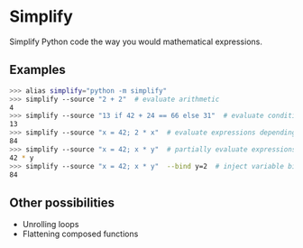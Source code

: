 # Simplify

Simplify Python code the way you would mathematical expressions.

## Examples

```bash
>>> alias simplify="python -m simplify"
>>> simplify --source "2 + 2"  # evaluate arithmetic
4
>>> simplify --source "13 if 42 + 24 == 66 else 31"  # evaluate conditional expressions
13
>>> simplify --source "x = 42; 2 * x"  # evaluate expressions depending on global state
84
>>> simplify --source "x = 42; x * y"  # partially evaluate expressions
42 * y
>>> simplify --source "x = 42; x * y"  --bind y=2  # inject variable bindings into code
84
```

## Other possibilities

* Unrolling loops
* Flattening composed functions
